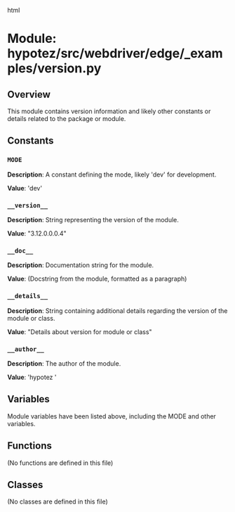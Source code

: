 html
<h1>Module: hypotez/src/webdriver/edge/_examples/version.py</h1>

<h2>Overview</h2>
<p>This module contains version information and likely other constants or details related to the package or module.</p>

<h2>Constants</h2>

<h3><code>MODE</code></h3>

<p><strong>Description</strong>: A constant defining the mode, likely 'dev' for development.</p>

<p><strong>Value</strong>: 'dev'</p>


<h3><code>__version__</code></h3>

<p><strong>Description</strong>: String representing the version of the module.</p>

<p><strong>Value</strong>: "3.12.0.0.0.4"</p>


<h3><code>__doc__</code></h3>

<p><strong>Description</strong>: Documentation string for the module.</p>

<p><strong>Value</strong>: (Docstring from the module, formatted as a paragraph)</p>


<h3><code>__details__</code></h3>

<p><strong>Description</strong>: String containing additional details regarding the version of the module or class.</p>

<p><strong>Value</strong>: "Details about version for module or class"</p>


<h3><code>__author__</code></h3>

<p><strong>Description</strong>: The author of the module.</p>

<p><strong>Value</strong>: 'hypotez '</p>

<h2>Variables</h2>
<p>Module variables have been listed above, including the MODE and other variables.</p>


<h2>Functions</h2>
<p>(No functions are defined in this file)</p>

<h2>Classes</h2>
<p>(No classes are defined in this file)</p>